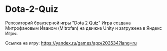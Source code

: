 # Dota-2-Quiz

Репозиторий браузерной игры "Dota 2 Quiz"
Игра создана Митрофановым Иваном (Mitrofan) на движке Unity и загружена в Яндекс Игры.

Ссылка на игру: https://yandex.ru/games/app/203534?lang=ru
